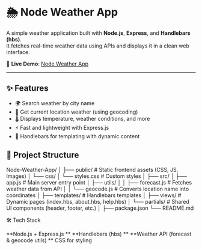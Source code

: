 # 🌦️ Node Weather App

A simple weather application built with **Node.js**, **Express**, and **Handlebars (hbs)**.  
It fetches real-time weather data using APIs and displays it in a clean web interface.  

🔗 **Live Demo**: [Node Weather App](https://node-weather-app-vzlr.onrender.com/)  

---

## ✨ Features

- 🌍 Search weather by city name  
- 📍 Get current location weather (using geocoding)  
- 🌡️ Displays temperature, weather conditions, and more  
- ⚡ Fast and lightweight with Express.js  
- 🎨 Handlebars for templating with dynamic content

## 📂 Project Structure

Node-Weather-App/
│
├── public/ # Static frontend assets (CSS, JS, Images)
│ └── css/
│ └── styles.css # Custom styles
│
├── src/
│ ├── app.js # Main server entry point
│ ├── utils/
│ │ ├── forecast.js # Fetches weather data from API
│ │ └── geocode.js # Converts location name into coordinates
│
├── templates/ # Handlebars templates
│ ├── views/ # Dynamic pages (index.hbs, about.hbs, help.hbs)
│ └── partials/ # Shared UI components (header, footer, etc.)
│
├── package.json
└── README.md

🛠️ Tech Stack

**Node.js + Express.js
**
**Handlebars (hbs)
**
**Weather API (forecast & geocode utils)
**
CSS for styling
